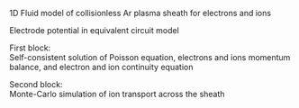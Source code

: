 1D Fluid model of collisionless Ar plasma sheath for electrons and ions

Electrode potential in equivalent circuit model

First block:
    \
    Self-consistent solution of Poisson equation, electrons and ions momentum balance, and
    electron and ion continuity equation

Second block:
\
Monte-Carlo simulation of ion transport across the sheath 